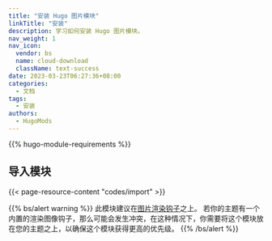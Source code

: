 ```yaml
---
title: "安装 Hugo 图片模块"
linkTitle: "安装"
description: 学习如何安装 Hugo 图片模块。
nav_weight: 1
nav_icon:
  vendor: bs
  name: cloud-download
  className: text-success
date: 2023-03-23T06:27:36+08:00
categories:
  - 文档
tags:
  - 安装
authors:
  - HugoMods
---
```


{{% hugo-module-requirements %}}

## 导入模块

{{< page-resource-content "codes/import" >}}

{{% bs/alert warning %}}
此模块建议在[图片渲染钩子](https://gohugo.io/render-hooks/images/)之上。
若你的主题有一个内置的渲染图像钩子，那么可能会发生冲突，在这种情况下，你需要将这个模块放在您的主题之上，以确保这个模块获得更高的优先级。
{{% /bs/alert %}}
